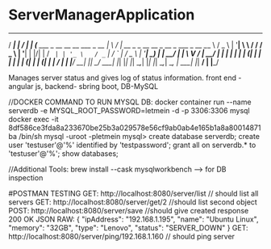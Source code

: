 # ServerManagerApplication
 _____                                         __  __
  / ____|                                       |  \/  |
 | (___     ___   _ __  __   __   ___   _ __    | \  / |   __ _   _ __     __ _    __ _    ___   _ __
  \___ \   / _ \ | '__| \ \ / /  / _ \ | '__|   | |\/| |  / _` | | '_ \   / _` |  / _` |  / _ \ | '__|
  ____) | |  __/ | |     \ V /  |  __/ | |      | |  | | | (_| | | | | | | (_| | | (_| | |  __/ | |
 |_____/   \___| |_|      \_/    \___| |_|      |_|  |_|  \__,_| |_| |_|  \__,_|  \__, |  \___| |_|
                                                                                   __/ |
                                                                                  |___/
                                                                                  
                                                                                  
                                                                                  
Manages server status and gives log of status information. front end - angular js, backend- sbring boot, DB-MySQL

//DOCKER COMMAND TO RUN MYSQL DB: docker container run --name serverdb -e MYSQL_ROOT_PASSWORD=letmein -d -p 3306:3306 mysql
docker exec -it 8df586ce3fda8a233670be25b3a029578e56cf9ab0ab4e165b1a8a80014871ba /bin/sh
mysql -uroot -pletmein
mysql> create database serverdb;
create user 'testuser'@'%' identified by 'testpassword';
grant all on serverdb.* to 'testuser'@'%';
show databases;

//Additional Tools: brew install --cask mysqlworkbench --> for DB inspection

#POSTMAN TESTING
GET: http://localhost:8080/server/list // should list all servers
GET: http://localhost:8080/server/get/2 //should list second object
POST: http://localhost:8080/server/save  //should give created response 200 OK
JSON RAW: {
            "ipAddress": "192.168.1.195",
            "name": "Ubuntu Linux",
            "memory": "32GB",
            "type": "Lenovo",
            "status": "SERVER_DOWN"
        }
 GET: http://localhost:8080/server/ping/192.168.1.160 // should ping server
